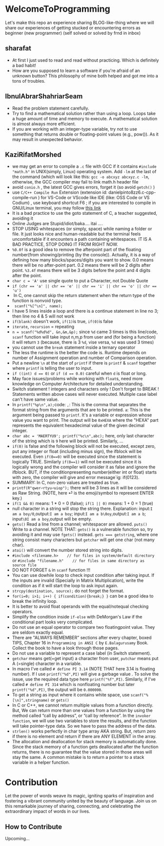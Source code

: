 # WelcomeToProgramming
Let's make this repo an experience sharing BLOG-like-thing where we will share our experiences of getting stucked or encountering errors as beginner (new programmer) (self solved or solved by frnd in inbox)


## sharafat
- At first I just used to read and read without practicing. Which is definitely a bad habit!
- How are you supposed to learn a software if you're afraid of an unknown button? This philosophy of mine both helped and got me into a tons of troubles.

## IbnulAbrarShahriarSeam
- Read the problem statement carefully.
- Try to find a mathematical solution rather than using a loop. Loops take a huge amount of time and memory to execute. A mathematical solution is almost always more efficient.
- If you are working with an integer-type variable, try not to use something that returns double or floating-point values (e.g., pow()). As it may result in unexpected behavior.

## KaziRifatMorshed
- we may get an error to compile a `.c` file with GCC if it contains `#include "math.h"` in UNIX(simply, Linux) operating system. Add `-lm` at the last of the command (which will look like this: `gcc -o abcxyz abcxyz.c -lm`, otherwise, the GCC compiler may fail to link math.h header file
- avoid `conio.h` , the latest GCC gives errors, forget it (so avoid `getch()` )
- use `C/C++ Compile Run` Extension (extension id: danielpinto8zz6.c-cpp-compile-run ) for VS-Code or VScode like IDE (like: OSS Code or VS Codium) , use keyboard shortcut F6 ; if you are interested to compile in GNU/Linux terminal, you may follow [this link](https://cseweb.ucsd.edu/classes/fa09/cse141/tutorial_gcc_gdb.html) 
- It is a bad practice to use the goto statement of C, a teacher suggested, avoiding it
- Online Judges are Stupid/idiot/baka.... itai ....
-  STOP USING whitespaces (or simply, space) while naming a folder or file. It just looks nice and human-readable but the terminal feels uncomfortable if it encounters a path containing whitespaces. IT IS A BAD PRACTICE, STOP DOING IT FROM RIGHT NOW.
-  `%0.0f` is a good idea to remove the afterpoint part of the floating number(from showing/printing (by the console)). Actually, it is a way of defining how many blocks/spaces/digits you want to show. 0.0 means there will be no after-point part. 0.2 means there will be 2 digits after point. `%3.4f` means there will be 3 digits before the point and 4 digits after the point.
-  `char c = 'A'` use single quote to put a Character, not Double Quote
-  `if (chr == 'a' || chr == 'e' || chr == 'i' || chr == 'o' || chr == 'u') `
-   In C, one cannot skip the return statement when the return type of the function is nonvoid type.
-  ` scanf("%[^\n]", name);`
-  I have 5 lines inside a loop and there is a continue statement in line no 3; then line no 4 & 5 will not work
-   `if(blank)` doesn't work, `if(1)`is true, `if(0)`is false
-  `iterate`, `recursion` = repeating
-  `n = scanf("%d%d%d", &n,&m,&p);` since `%d` came 3 times is this line/code, `scanf` function will take input n,m,p from user and (for being a function) it will return `3` (because, there is 3 `%d`, vise versa, `%d` was used 3 times)
-  you cannot use the `break` statement inside a ternary operator
-  The less the runtime is the better the code is. Runtime depends on number of Assignment operation and number of Comparison operation.
-  Put a newline `\n` at the start of `printf` if there is `printf` & `scanf` together where `printf` is telling the user to input.
-   `if ((int) d == 0)` or `if (d == 0.0)` careful when `d` is float or long.
-  May face issues/problems while working with `float`s, need more knowledge on Computer Architecture for detailed understanding.
-  Switch statement ! integers and characters only ! Don't forget to BREAK ! Statements written above cases will never executed. Multiple case label can't have same value. 
-   In `printf("%p\n",a);`code:  `,`: This is the comma that separates the format string from the arguments that are to be printed.	 `a`: This is the argument being passed to `printf`. It's a variable or expression whose value you want to print.	 The output will be  `0xHEXA` where the "HEXA" part represents the equivalent hexadecimal value of the given decimal integer.
-  `char abc = 'MAERTYU9'; printf("%c\n",abc);` here, only last character of the string which is `9` here will be printed. Similarly, ...
-  `if(0)` is false and the following block will not be executed, except zero, put any integer or float (including minus sign), the ifblock will be executed. Even `if(0==0)` will be executed since the statement is logically TRUE. Similarly `if(0==1)` will not be executed since it is logically wrong and the compiler will consider it as false and ignore the ifblock. BUT, if the conditionpresenting number(either int or float) starts with zero, the compiler will give and error message`ig: if(0123).
-   SUMMARY: In C, non-zero values are treated as true.
-  `printf(R"qwer⏎rtyu⏎uiop");` there will be 3 lines as it will be considered as Raw String. (NOTE, here ⏎ is the emoji/symbol to represent ENTER key.)
-  `if(1 && 0)` means: 1 * 0 = 0 (false); `if(1 || 0)` means: 1 + 0 = 1 (true)
-  null character in a string will stop the string there. Explanation: input:`I am a boy/0`,output:`I am a boy`; input:`I am a b\0oy`,output:`I am a b`; input`\0I am a boy`,output will be empty.
-  `gets()`  Read a line from a channel; whitespacer are allowed. `puts()`  Write to a channel. NOTE THAT: `gets()` is a vulnerable function so, try avoiding it and may use `fgets()` instead. `gets === getstring`, where one string consist many characters but `getchar` will get one char (not many char).
-  `atoi()` will convert the number stored string into digits.
-  `#include <filename.h>    // for files in system/default directory` or `#include "filename.h"    // for files in same directory as source file`
-  DO NOT FORGET `&` in `scanf` function !!!
-  You can use dowhile loop to check input condition after taking input. If the inputs are invalid (Specially in Matrix Multiplication), write the condition as if it will start the loop to ask input again.
-  `strcpy(destination, source);` do not forget the format.
-  `for(i=0; i>1; i++) { if(condition){break;} }` can be a good idea to break the infinity loop.
-  It is better to avoid float operands with the equal/notequal checking operators.
-  Simplify the condition inside `if-else` with DeMorgan's Law if the conditional part looks very complicated.
-  Do not use an equal operator to compare two floatingpoint value. They are seldom exactly equal.
-  There are "ALWAYS REMEMBER" sections after every chapter, boxed TIPS, Chapter 16 in `Programming in ANSI C` by `E.Balagurusamy` Book. Collect the book to have a look through those pages.
-  Do not use a variable to represent a case label (in Switch statement).
-  `getchar` means get(=get input) a character from user, `putchar` means put A (=single) character in a variable.
-  In macro I've called `# define PI 3.14` (NOTE THAT here 3.14 is floating number). If I use `printf("%d",PI)` will give a garbage value . To solve the issue,  use the required data type here `printf("%f",PI)`. Similarly, if I've called `# define PI 314` which is nonfloating number but later `printf("%d",PI)`,  the output will be `0.000000`.
-  To get a string as input where it contains white space, use `scanf("%[\n]",stringname)` or `gets()` 
-  In C or C++, we cannot return multiple values from a function directly. But, We can return more than one values from a function by using the method called “call by address”, or “call by reference”. In the `invoker function`, we will use two variables to store the results, and the function will take pointer-type data. So we have to pass the address of the data.
-  `strlen()` works perfectly in char type array AKA string. But, return zero if there is no element and return if there are ANY ELEMENT in the array.
-  The allocation and deallocation for stack memory is automatically done. Since the stack memory of a function gets deallocated after the function returns, there is no guarantee that the value stored in those areas will stay the same. A common mistake is to return a pointer to a stack variable in a helper function.

# Contribution

Let the power of words weave its magic, igniting sparks of inspiration and fostering a vibrant community united by the beauty of language. Join us on this remarkable journey of sharing, connecting, and celebrating the extraordinary impact of words in our lives.

## How to Contribute
Upcoming...
